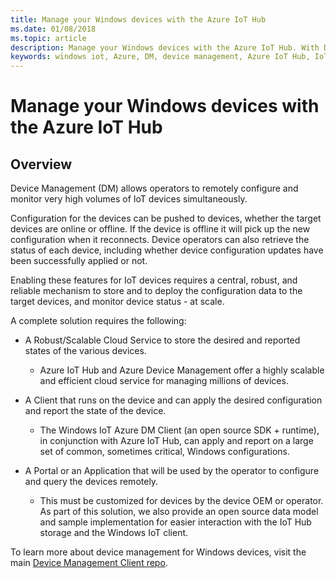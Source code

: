```yaml
---
title: Manage your Windows devices with the Azure IoT Hub
ms.date: 01/08/2018
ms.topic: article
description: Manage your Windows devices with the Azure IoT Hub. With Device Management, operators can remotely configure and monitor high IoT device volumes simultaneously.
keywords: windows iot, Azure, DM, device management, Azure IoT Hub, IoT Hub, device health
---
```


# Manage your Windows devices with the Azure IoT Hub

## Overview
Device Management (DM) allows operators to remotely configure and monitor very high volumes of IoT devices simultaneously.

Configuration for the devices can be pushed to devices, whether the target devices are online or offline. If the device is offline it will pick up the new configuration when it reconnects. Device operators can also retrieve the status of each device, including whether device configuration updates have been successfully applied or not.

Enabling these features for IoT devices requires a central, robust, and reliable mechanism to store and to deploy the configuration data to the target devices, and monitor device status - at scale.

A complete solution requires the following:

* A Robust/Scalable Cloud Service to store the desired and reported states of the various devices.
  * Azure IoT Hub and Azure Device Management offer a highly scalable and efficient cloud service for managing millions of devices.

* A Client that runs on the device and can apply the desired configuration and report the state of the device.
  * The Windows IoT Azure DM Client (an open source SDK + runtime), in conjunction with Azure IoT Hub, can apply and report on a large set of common, sometimes critical, Windows configurations.

* A Portal or an Application that will be used by the operator to configure and query the devices remotely.
  * This must be customized for devices by the device OEM or operator. As part of this solution, we also provide an open source data model and sample implementation for easier interaction with the IoT Hub storage and the Windows IoT client.

To learn more about device management for Windows devices, visit the main [Device Management Client repo](https://github.com/ms-iot/iot-core-azure-dm-client/tree/master).
